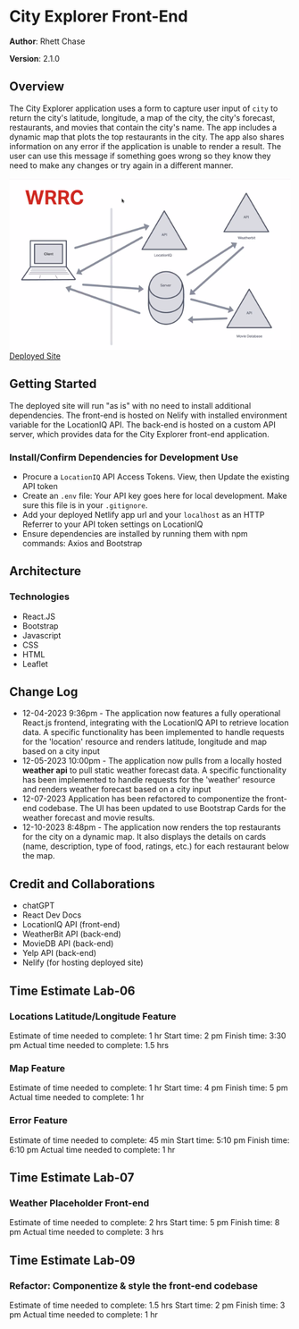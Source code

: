 # City Explorer Front-End

**Author**: Rhett Chase

**Version**: 2.1.0
<!-- (increment the patch/fix version number if you make more commits past your first submission) -->

## Overview

The City Explorer application uses a form to capture user input of `city` to return the city's latitude, longitude, a map of the city, the city's forecast, restaurants, and movies that contain the city's name. The app includes a dynamic map that plots the top restaurants in the city. The app also shares information on any error if the application is unable to render a result. The user can use this message if something goes wrong so they know they need to make any changes or try again in a different manner.

![Data Flow](src/assets/data-flow.png)
[Deployed Site](https://city-explorer-rhett.netlify.app)

## Getting Started

The deployed site will run "as is" with no need to install additional dependencies. The front-end is hosted on Nelify with installed environment variable for the LocationIQ API. The back-end is hosted on a custom API server, which provides data for the City Explorer front-end application.

### Install/Confirm Dependencies for Development Use

- Procure a `LocationIQ` API Access Tokens. View, then Update the existing API token
- Create an `.env` file: Your API key goes here for local development. Make sure this file is in your `.gitignore`.
- Add your deployed Netlify app url and your `localhost` as an HTTP Referrer to your API token settings on LocationIQ
- Ensure dependencies are installed by running them with npm commands: Axios and Bootstrap

## Architecture
<!-- Provide a detailed description of the application design. What technologies (languages, libraries, etc) you're using, and any other relevant design information. -->

### Technologies

- React.JS
- Bootstrap
- Javascript
- CSS
- HTML
- Leaflet

## Change Log
<!-- Use this area to document the iterative changes made to your application as each feature is successfully implemented. Use time stamps. Here's an example:

01-01-2001 4:59pm - Application now has a fully-functional express server, with a GET route for the location resource. -->

- 12-04-2023 9:36pm - The application now features a fully operational React.js frontend, integrating with the LocationIQ API to retrieve location data. A specific functionality has been implemented to handle requests for the 'location' resource and renders latitude, longitude and map based on a city input
- 12-05-2023 10:00pm - The application now pulls from a locally hosted **weather api** to pull static weather forecast data. A specific functionality has been implemented to handle requests for the 'weather' resource and renders weather forecast based on a city input
- 12-07-2023 Application has been refactored to componentize the front-end codebase. The UI has been updated to use Bootstrap Cards for the weather forecast and movie results.
- 12-10-2023 8:48pm - The application now renders the top restaurants for the city on a dynamic map. It also displays the details on cards (name, description, type of food, ratings, etc.) for each restaurant below the map.

## Credit and Collaborations

- chatGPT
- React Dev Docs
- LocationIQ API (front-end)
- WeatherBit API (back-end)
- MovieDB API (back-end)
- Yelp API (back-end)
- Nelify (for hosting deployed site)

## Time Estimate Lab-06

### Locations Latitude/Longitude Feature

Estimate of time needed to complete: 1 hr
Start time: 2 pm
Finish time: 3:30 pm
Actual time needed to complete: 1.5 hrs

### Map Feature

Estimate of time needed to complete: 1 hr
Start time: 4 pm
Finish time: 5 pm
Actual time needed to complete: 1 hr

### Error Feature

Estimate of time needed to complete: 45 min
Start time: 5:10 pm
Finish time: 6:10 pm
Actual time needed to complete: 1 hr

## Time Estimate Lab-07

### Weather Placeholder Front-end

Estimate of time needed to complete: 2 hrs
Start time: 5 pm
Finish time: 8 pm
Actual time needed to complete: 3 hrs

## Time Estimate Lab-09

### Refactor: Componentize & style the front-end codebase

Estimate of time needed to complete: 1.5 hrs
Start time: 2 pm
Finish time: 3 pm
Actual time needed to complete: 1 hr